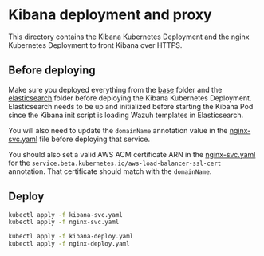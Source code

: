 # Kibana deployment and proxy
This directory contains the Kibana Kubernetes Deployment and the nginx Kubernetes Deployment to front Kibana over HTTPS.

## Before deploying
Make sure you deployed everything from the [base](../base) folder and the [elasticsearch](../elasticsearch) folder before deploying the Kibana Kubernetes Deployment. Elasticsearch needs to be up and initialized before starting the Kibana Pod since the Kibana init script is loading Wazuh templates in Elasticsearch.

You will also need to update the `domainName` annotation value in the [nginx-svc.yaml](nginx-svc.yaml) file before deploying that service.

You should also set a valid AWS ACM certificate ARN in the [nginx-svc.yaml](nginx-svc.yaml) for the `service.beta.kubernetes.io/aws-load-balancer-ssl-cert` annotation. That certificate should match with the `domainName`.

## Deploy
```BASH
kubectl apply -f kibana-svc.yaml
kubectl apply -f nginx-svc.yaml

kubectl apply -f kibana-deploy.yaml
kubectl apply -f nginx-deploy.yaml
```
